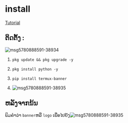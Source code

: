 # install

[Tutorial]([https://youtu.be/D27NvUUfCsw?si=X36w9kzFhCiRSgF-](https://youtu.be/tqqMm_Q2I4A?si=c7RmDQQsIR__ZxO9))

## ຕິດຕັ້ງ :
![msg5780888591-38934](https://github.com/user-attachments/assets/c426c8e2-d3f0-4e98-9fbd-4cc53b7bfe91)


1. `pkg update && pkg upgrade -y`

2. `pkg install python -y`

3. `pip install termux-banner`

4. ![msg5780888591-38935](https://github.com/user-attachments/assets/206a06bf-1fd2-4a0f-acad-1d68382a9265)  
## ຫລັງຈາກນ້ນ
ພິມຄຳວ່າ `banner`ຫລື `logo` ເພື່ອໄປຍັງ![msg5780888591-38935](https://github.com/user-attachments/assets/8c1578a8-c7f7-46fc-9d63-bcd2e9a44c4e)
# 

